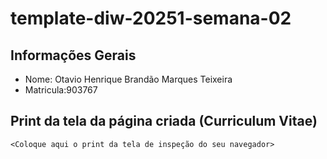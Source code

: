 # template-diw-20251-semana-02

## Informações Gerais
- Nome: Otavio Henrique Brandão Marques Teixeira <br>
- Matricula:903767

## Print da tela da página criada (Curriculum Vitae)

`<Coloque aqui o print da tela de inspeção do seu navegador>`
